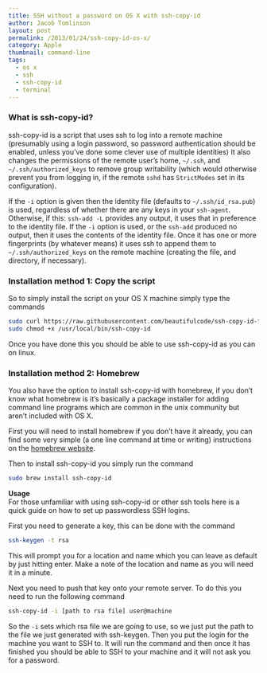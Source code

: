 ```yaml
---
title: SSH without a password on OS X with ssh-copy-id
author: Jacob Tomlinson
layout: post
permalink: /2013/01/24/ssh-copy-id-os-x/
category: Apple
thumbnail: command-line
tags:
  - os x
  - ssh
  - ssh-copy-id
  - terminal
---
```


### What is ssh-copy-id?
ssh-copy-id is a script that uses ssh to log into a remote machine (presumably using a login password,
so password authentication should be enabled, unless you&#8217;ve done some clever use of multiple
identities) It also changes the permissions of the remote user&#8217;s home, `~/.ssh`, and
`~/.ssh/authorized_keys` to remove group writability (which would otherwise prevent you from logging in,
if the remote `sshd` has `StrictModes` set in its configuration).

If the `-i` option is given then the
identity file (defaults to `~/.ssh/id_rsa.pub`) is used, regardless of whether there are any keys in your
`ssh-agent`. Otherwise, if this: `ssh-add -L` provides any output, it uses that in preference to the
identity file. If the `-i` option is used, or the `ssh-add` produced no output, then it uses the
contents of the identity file. Once it has one or more fingerprints (by whatever means) it uses ssh
to append them to `~/.ssh/authorized_keys` on the remote machine (creating the file, and directory,
  if necessary).

### Installation method 1: Copy the script
So to simply install the script on your OS X machine simply type the commands

```bash
sudo curl https://raw.githubusercontent.com/beautifulcode/ssh-copy-id-for-OSX/master/ssh-copy-id.sh -o /usr/local/bin/ssh-copy-id
sudo chmod +x /usr/local/bin/ssh-copy-id
```

Once you have done this you should be able to use ssh-copy-id as you can on linux.

### Installation method 2: Homebrew
You also have the option to install ssh-copy-id with homebrew, if you don&#8217;t know what homebrew is it&#8217;s basically a package installer for adding command line programs which are common in the unix community but aren&#8217;t included with OS X.

First you will need to install homebrew if you don&#8217;t have it already, you can find some very simple (a one line command at time or writing) instructions on the <a title="Homebrew" href="http://brew.sh" target="_blank">homebrew website</a>.

Then to install ssh-copy-id you simply run the command

```bash
sudo brew install ssh-copy-id
```

**Usage**  
For those unfamiliar with using ssh-copy-id or other ssh tools here is a quick guide on how to set up passwordless SSH logins.

First you need to generate a key, this can be done with the command

```bash
ssh-keygen -t rsa
```

This will prompt you for a location and name which you can leave as default by just hitting enter. Make a note of the location and name as you will need it in a minute.

Next you need to push that key onto your remote server. To do this you need to run the following command

```bash
ssh-copy-id -i [path to rsa file] user@machine
```

So the `-i` sets which rsa file we are going to use, so we just put the path to the file we just generated with ssh-keygen. Then you put the login for the machine you want to SSH to. It will run the command and then once it has finished you should be able to SSH to your machine and it will not ask you for a password.
